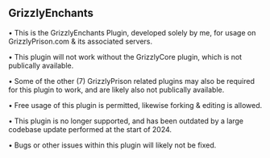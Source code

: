 ## GrizzlyEnchants

• This is the GrizzlyEnchants Plugin, developed solely by me, for usage on GrizzlyPrison.com & its associated servers.

• This plugin will not work without the GrizzlyCore plugin, which is not publically available.

• Some of the other (7) GrizzlyPrison related plugins may also be required for this plugin to work, and are likely also not publically available.

• Free usage of this plugin is permitted, likewise forking & editing is allowed.

• This plugin is no longer supported, and has been outdated by a large codebase update performed at the start of 2024.

• Bugs or other issues within this plugin will likely not be fixed.
